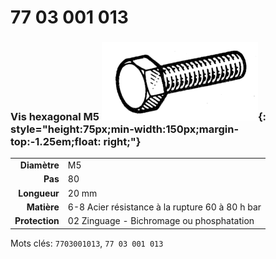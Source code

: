 # 77 03 001 013

### Vis hexagonal M5 ![](../assets/images/parts/hex_screws.png){: style="height:75px;min-width:150px;margin-top:-1.25em;float: right;"}

|   |   |
|---:|---|
**Diamètre** | M5
**Pas** |80
**Longueur** |20 mm
**Matière** | 6-8 Acier résistance à la rupture 60 à 80 h bar
**Protection** | 02 Zinguage - Bichromage ou phosphatation

Mots clés: `7703001013`, `77 03 001 013`
